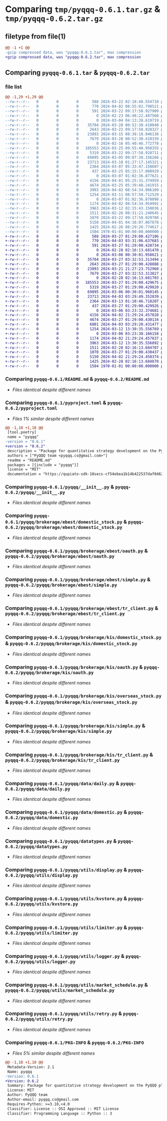 # Comparing `tmp/pyqqq-0.6.1.tar.gz` & `tmp/pyqqq-0.6.2.tar.gz`

## filetype from file(1)

```diff
@@ -1 +1 @@
-gzip compressed data, was "pyqqq-0.6.1.tar", max compression
+gzip compressed data, was "pyqqq-0.6.2.tar", max compression
```

## Comparing `pyqqq-0.6.1.tar` & `pyqqq-0.6.2.tar`

### file list

```diff
@@ -1,29 +1,29 @@
--rw-r--r--   0        0        0      588 2024-03-22 02:18:48.554710 pyqqq-0.6.1/README.md
--rw-r--r--   0        0        0      770 2024-04-02 08:55:02.798521 pyqqq-0.6.1/pyproject.toml
--rw-r--r--   0        0        0      591 2024-03-22 09:17:58.927909 pyqqq-0.6.1/pyqqq/__init__.py
--rw-r--r--   0        0        0        0 2024-02-23 06:48:22.487560 pyqqq-0.6.1/pyqqq/brokerage/__init__.py
--rw-r--r--   0        0        0        0 2024-03-04 04:13:28.619719 pyqqq-0.6.1/pyqqq/brokerage/ebest/__init__.py
--rw-r--r--   0        0        0    35704 2024-03-28 00:52:30.410040 pyqqq-0.6.1/pyqqq/brokerage/ebest/domestic_stock.py
--rw-r--r--   0        0        0     2643 2024-03-22 09:17:58.928327 pyqqq-0.6.1/pyqqq/brokerage/ebest/oauth.py
--rw-r--r--   0        0        0    23893 2024-03-15 08:38:18.946138 pyqqq-0.6.1/pyqqq/brokerage/ebest/simple.py
--rw-r--r--   0        0        0     7679 2024-03-28 00:52:30.410339 pyqqq-0.6.1/pyqqq/brokerage/ebest/tr_client.py
--rw-r--r--   0        0        0        0 2024-02-16 05:40:46.772778 pyqqq-0.6.1/pyqqq/brokerage/kis/__init__.py
--rw-r--r--   0        0        0   185553 2024-03-25 09:55:40.950355 pyqqq-0.6.1/pyqqq/brokerage/kis/domestic_stock.py
--rw-r--r--   0        0        0     5319 2024-03-22 09:17:58.928711 pyqqq-0.6.1/pyqqq/brokerage/kis/oauth.py
--rw-r--r--   0        0        0    69895 2024-03-05 09:07:38.156266 pyqqq-0.6.1/pyqqq/brokerage/kis/overseas_stock.py
--rw-r--r--   0        0        0    23713 2024-03-18 01:27:17.145321 pyqqq-0.6.1/pyqqq/brokerage/kis/simple.py
--rw-r--r--   0        0        0     2364 2024-03-07 05:33:47.158607 pyqqq-0.6.1/pyqqq/brokerage/kis/tr_client.py
--rw-r--r--   0        0        0      437 2024-03-25 05:15:17.008929 pyqqq-0.6.1/pyqqq/config.py
--rw-r--r--   0        0        0        0 2024-03-07 01:02:36.877621 pyqqq-0.6.1/pyqqq/data/__init__.py
--rw-r--r--   0        0        0     4156 2024-04-01 05:25:31.374959 pyqqq-0.6.1/pyqqq/data/daily.py
--rw-r--r--   0        0        0     4674 2024-03-25 05:39:48.241915 pyqqq-0.6.1/pyqqq/data/domestic.py
--rw-r--r--   0        0        0     3993 2024-04-02 08:54:34.966109 pyqqq-0.6.1/pyqqq/data/realtime.py
--rw-r--r--   0        0        0     1254 2024-03-11 08:57:50.712529 pyqqq-0.6.1/pyqqq/datatypes.py
--rw-r--r--   0        0        0        0 2024-03-07 01:02:36.878098 pyqqq-0.6.1/pyqqq/utils/__init__.py
--rw-r--r--   0        0        0     1174 2024-04-02 08:54:34.954991 pyqqq-0.6.1/pyqqq/utils/display.py
--rw-r--r--   0        0        0     3963 2024-03-12 02:15:43.150036 pyqqq-0.6.1/pyqqq/utils/kvstore.py
--rw-r--r--   0        0        0     1511 2024-02-26 08:31:21.240645 pyqqq-0.6.1/pyqqq/utils/limiter.py
--rw-r--r--   0        0        0     1070 2024-03-22 09:17:58.929708 pyqqq-0.6.1/pyqqq/utils/logger.py
--rw-r--r--   0        0        0     5150 2024-04-01 04:16:07.867878 pyqqq-0.6.1/pyqqq/utils/market_schedule.py
--rw-r--r--   0        0        0     1425 2024-02-26 08:29:26.774617 pyqqq-0.6.1/pyqqq/utils/retry.py
--rw-r--r--   0        0        0     1504 1970-01-01 00:00:00.000000 pyqqq-0.6.1/PKG-INFO
+-rw-r--r--   0        0        0      588 2024-03-27 01:29:00.427186 pyqqq-0.6.2/README.md
+-rw-r--r--   0        0        0      770 2024-04-03 03:31:06.637683 pyqqq-0.6.2/pyproject.toml
+-rw-r--r--   0        0        0      591 2024-03-27 01:29:00.428734 pyqqq-0.6.2/pyqqq/__init__.py
+-rw-r--r--   0        0        0        0 2024-02-28 02:16:13.681470 pyqqq-0.6.2/pyqqq/brokerage/__init__.py
+-rw-r--r--   0        0        0        0 2024-03-06 00:30:01.958621 pyqqq-0.6.2/pyqqq/brokerage/ebest/__init__.py
+-rw-r--r--   0        0        0    35704 2024-03-27 03:32:53.313494 pyqqq-0.6.2/pyqqq/brokerage/ebest/domestic_stock.py
+-rw-r--r--   0        0        0     2643 2024-03-27 01:29:00.428888 pyqqq-0.6.2/pyqqq/brokerage/ebest/oauth.py
+-rw-r--r--   0        0        0    23893 2024-03-21 21:27:23.752968 pyqqq-0.6.2/pyqqq/brokerage/ebest/simple.py
+-rw-r--r--   0        0        0     7679 2024-03-27 03:32:53.313827 pyqqq-0.6.2/pyqqq/brokerage/ebest/tr_client.py
+-rw-r--r--   0        0        0        0 2024-02-28 02:16:13.681703 pyqqq-0.6.2/pyqqq/brokerage/kis/__init__.py
+-rw-r--r--   0        0        0   185553 2024-03-27 01:29:00.429675 pyqqq-0.6.2/pyqqq/brokerage/kis/domestic_stock.py
+-rw-r--r--   0        0        0     5319 2024-03-27 01:29:00.429820 pyqqq-0.6.2/pyqqq/brokerage/kis/oauth.py
+-rw-r--r--   0        0        0    69895 2024-03-06 00:30:01.960145 pyqqq-0.6.2/pyqqq/brokerage/kis/overseas_stock.py
+-rw-r--r--   0        0        0    23713 2024-04-03 03:29:49.352039 pyqqq-0.6.2/pyqqq/brokerage/kis/simple.py
+-rw-r--r--   0        0        0     2364 2024-03-13 01:10:46.718207 pyqqq-0.6.2/pyqqq/brokerage/kis/tr_client.py
+-rw-r--r--   0        0        0      437 2024-03-27 01:29:00.429926 pyqqq-0.6.2/pyqqq/config.py
+-rw-r--r--   0        0        0        0 2024-03-06 03:23:32.374681 pyqqq-0.6.2/pyqqq/data/__init__.py
+-rw-r--r--   0        0        0     4156 2024-04-02 21:29:24.457028 pyqqq-0.6.2/pyqqq/data/daily.py
+-rw-r--r--   0        0        0     4674 2024-03-27 01:29:00.430134 pyqqq-0.6.2/pyqqq/data/domestic.py
+-rw-r--r--   0        0        0     6801 2024-04-03 03:29:20.431477 pyqqq-0.6.2/pyqqq/data/realtime.py
+-rw-r--r--   0        0        0     1254 2024-03-12 13:30:35.556769 pyqqq-0.6.2/pyqqq/datatypes.py
+-rw-r--r--   0        0        0        0 2024-03-06 03:23:38.166158 pyqqq-0.6.2/pyqqq/utils/__init__.py
+-rw-r--r--   0        0        0     1174 2024-04-02 21:29:24.457837 pyqqq-0.6.2/pyqqq/utils/display.py
+-rw-r--r--   0        0        0     3963 2024-03-12 13:30:35.556892 pyqqq-0.6.2/pyqqq/utils/kvstore.py
+-rw-r--r--   0        0        0     1511 2024-02-28 02:16:13.684707 pyqqq-0.6.2/pyqqq/utils/limiter.py
+-rw-r--r--   0        0        0     1070 2024-03-27 01:29:00.430437 pyqqq-0.6.2/pyqqq/utils/logger.py
+-rw-r--r--   0        0        0     5150 2024-04-02 21:29:24.458374 pyqqq-0.6.2/pyqqq/utils/market_schedule.py
+-rw-r--r--   0        0        0     1425 2024-02-28 02:16:13.684870 pyqqq-0.6.2/pyqqq/utils/retry.py
+-rw-r--r--   0        0        0     1504 1970-01-01 00:00:00.000000 pyqqq-0.6.2/PKG-INFO
```

### Comparing `pyqqq-0.6.1/README.md` & `pyqqq-0.6.2/README.md`

 * *Files identical despite different names*

### Comparing `pyqqq-0.6.1/pyproject.toml` & `pyqqq-0.6.2/pyproject.toml`

 * *Files 1% similar despite different names*

```diff
@@ -1,10 +1,10 @@
 [tool.poetry]
 name = "pyqqq"
-version = "0.6.1"
+version = "0.6.2"
 description = "Package for quantitative strategy development on the PyQQQ platform"
 authors = ["PyQQQ team <pyqqq.cs@gmail.com>"]
 readme = "README.md"
 packages = [{include = "pyqqq"}]
 license = "MIT"
 documentation = "https://qupiato-sdk-18secs-cf54ebea1b14b422537daf0462fb86d68f4582d064a4.gitlab.io"
```

### Comparing `pyqqq-0.6.1/pyqqq/__init__.py` & `pyqqq-0.6.2/pyqqq/__init__.py`

 * *Files identical despite different names*

### Comparing `pyqqq-0.6.1/pyqqq/brokerage/ebest/domestic_stock.py` & `pyqqq-0.6.2/pyqqq/brokerage/ebest/domestic_stock.py`

 * *Files identical despite different names*

### Comparing `pyqqq-0.6.1/pyqqq/brokerage/ebest/oauth.py` & `pyqqq-0.6.2/pyqqq/brokerage/ebest/oauth.py`

 * *Files identical despite different names*

### Comparing `pyqqq-0.6.1/pyqqq/brokerage/ebest/simple.py` & `pyqqq-0.6.2/pyqqq/brokerage/ebest/simple.py`

 * *Files identical despite different names*

### Comparing `pyqqq-0.6.1/pyqqq/brokerage/ebest/tr_client.py` & `pyqqq-0.6.2/pyqqq/brokerage/ebest/tr_client.py`

 * *Files identical despite different names*

### Comparing `pyqqq-0.6.1/pyqqq/brokerage/kis/domestic_stock.py` & `pyqqq-0.6.2/pyqqq/brokerage/kis/domestic_stock.py`

 * *Files identical despite different names*

### Comparing `pyqqq-0.6.1/pyqqq/brokerage/kis/oauth.py` & `pyqqq-0.6.2/pyqqq/brokerage/kis/oauth.py`

 * *Files identical despite different names*

### Comparing `pyqqq-0.6.1/pyqqq/brokerage/kis/overseas_stock.py` & `pyqqq-0.6.2/pyqqq/brokerage/kis/overseas_stock.py`

 * *Files identical despite different names*

### Comparing `pyqqq-0.6.1/pyqqq/brokerage/kis/simple.py` & `pyqqq-0.6.2/pyqqq/brokerage/kis/simple.py`

 * *Files identical despite different names*

### Comparing `pyqqq-0.6.1/pyqqq/brokerage/kis/tr_client.py` & `pyqqq-0.6.2/pyqqq/brokerage/kis/tr_client.py`

 * *Files identical despite different names*

### Comparing `pyqqq-0.6.1/pyqqq/data/daily.py` & `pyqqq-0.6.2/pyqqq/data/daily.py`

 * *Files identical despite different names*

### Comparing `pyqqq-0.6.1/pyqqq/data/domestic.py` & `pyqqq-0.6.2/pyqqq/data/domestic.py`

 * *Files identical despite different names*

### Comparing `pyqqq-0.6.1/pyqqq/datatypes.py` & `pyqqq-0.6.2/pyqqq/datatypes.py`

 * *Files identical despite different names*

### Comparing `pyqqq-0.6.1/pyqqq/utils/display.py` & `pyqqq-0.6.2/pyqqq/utils/display.py`

 * *Files identical despite different names*

### Comparing `pyqqq-0.6.1/pyqqq/utils/kvstore.py` & `pyqqq-0.6.2/pyqqq/utils/kvstore.py`

 * *Files identical despite different names*

### Comparing `pyqqq-0.6.1/pyqqq/utils/limiter.py` & `pyqqq-0.6.2/pyqqq/utils/limiter.py`

 * *Files identical despite different names*

### Comparing `pyqqq-0.6.1/pyqqq/utils/logger.py` & `pyqqq-0.6.2/pyqqq/utils/logger.py`

 * *Files identical despite different names*

### Comparing `pyqqq-0.6.1/pyqqq/utils/market_schedule.py` & `pyqqq-0.6.2/pyqqq/utils/market_schedule.py`

 * *Files identical despite different names*

### Comparing `pyqqq-0.6.1/pyqqq/utils/retry.py` & `pyqqq-0.6.2/pyqqq/utils/retry.py`

 * *Files identical despite different names*

### Comparing `pyqqq-0.6.1/PKG-INFO` & `pyqqq-0.6.2/PKG-INFO`

 * *Files 5% similar despite different names*

```diff
@@ -1,10 +1,10 @@
 Metadata-Version: 2.1
 Name: pyqqq
-Version: 0.6.1
+Version: 0.6.2
 Summary: Package for quantitative strategy development on the PyQQQ platform
 License: MIT
 Author: PyQQQ team
 Author-email: pyqqq.cs@gmail.com
 Requires-Python: >=3.10,<4.0
 Classifier: License :: OSI Approved :: MIT License
 Classifier: Programming Language :: Python :: 3
```

